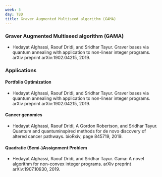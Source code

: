 ```yaml
---
week: 5
day: TBD
title: Graver Augmented Multiseed algorithm (GAMA)
---
```

### Graver Augmented Multiseed algorithm (GAMA)
- Hedayat Alghassi, Raouf Dridi, and Sridhar Tayur. Graver bases via quantum annealing with application
to non-linear integer programs. arXiv preprint arXiv:1902.04215, 2019.

### Applications

#### Portfolio Optimization
- Hedayat Alghassi, Raouf Dridi, and Sridhar Tayur. Graver bases via quantum annealing with application
to non-linear integer programs. arXiv preprint arXiv:1902.04215, 2019.

#### Cancer genomics
- Hedayat Alghassi, Raouf Dridi, A Gordon Robertson, and Sridhar Tayur. Quantum and quantuminspired
methods for de novo discovery of altered cancer pathways. bioRxiv, page 845719, 2019.

#### Quadratic (Semi-)Assignment Problem
- Hedayat Alghassi, Raouf Dridi, and Sridhar Tayur. Gama: A novel algorithm for non-convex integer
programs. arXiv preprint arXiv:1907.10930, 2019.
